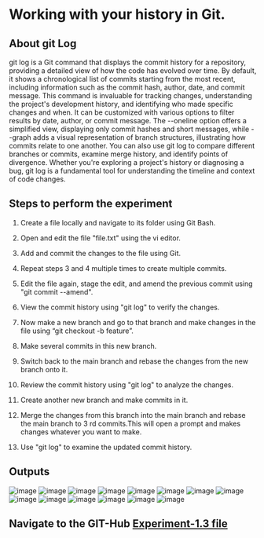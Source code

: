 # Working with your history in Git.
## About git Log
git log is a Git command that displays the commit history for a repository, providing a detailed view of how the code has evolved over time. By default, it shows a chronological list of commits starting from the most recent, including information such as the commit hash, author, date, and commit message. This command is invaluable for tracking changes, understanding the project's development history, and identifying who made specific changes and when. It can be customized with various options to filter results by date, author, or commit message. The --oneline option offers a simplified view, displaying only commit hashes and short messages, while --graph adds a visual representation of branch structures, illustrating how commits relate to one another. You can also use git log to compare different branches or commits, examine merge history, and identify points of divergence. Whether you're exploring a project's history or diagnosing a bug, git log is a fundamental tool for understanding the timeline and context of code changes.
## Steps to perform the experiment
1.	Create a file locally and navigate to its folder using Git Bash.
2.	Open and edit the file "file.txt" using the vi editor. 
3.	Add and commit the changes to the file using Git.
4.	Repeat steps 3 and 4 multiple times to create multiple commits.
  
5.	Edit the file again, stage the edit, and amend the previous commit using "git commit --amend".
      
6.	View the commit history using "git log" to verify the changes. 
7.	Now make a new branch and go to that branch and make changes in the file using “git checkout -b feature”. 
8.	Make several commits in this new branch.
9.	Switch back to the main branch and rebase the changes from the new branch onto it.
  
10.	Review the commit history using "git log" to analyze the changes. 
11.	Create another new branch and make commits in it.
 
 
12.	Merge the changes from this branch into the main branch and rebase the main branch to 3 rd commits.This will open a prompt and makes changes whatever you want to make.
 

13.	Use "git log" to examine the updated commit history.


 ## Outputs
![image](https://github.com/Sushantjha1236/Semster-4_Practicals/assets/113833084/189011e3-fed0-4a00-a452-b9dbb2a121da)
![image](https://github.com/Sushantjha1236/Semster-4_Practicals/assets/113833084/c992b49d-981c-4e73-88bd-66d5b2343b0d)
![image](https://github.com/Sushantjha1236/Semster-4_Practicals/assets/113833084/3f314676-be33-4fe1-b5df-96f23ebf9342)
![image](https://github.com/Sushantjha1236/Semster-4_Practicals/assets/113833084/e679cc78-2788-4ae9-b57f-b2ba1720e1d1)
![image](https://github.com/Sushantjha1236/Semster-4_Practicals/assets/113833084/6da1650a-5168-488e-9036-d2c391affd30)
![image](https://github.com/Sushantjha1236/Semster-4_Practicals/assets/113833084/f6dbeded-1a4c-4ae7-9159-2a895995c6fa)
![image](https://github.com/Sushantjha1236/Semster-4_Practicals/assets/113833084/8aa1ede6-9b71-4fff-be50-cb98d7835b4b)
![image](https://github.com/Sushantjha1236/Semster-4_Practicals/assets/113833084/e36e0daf-a85d-4ad7-9fb9-53de59f89aa2)
![image](https://github.com/Sushantjha1236/Semster-4_Practicals/assets/113833084/0f755056-ae31-42bf-9d80-2983def63eb9)
![image](https://github.com/Sushantjha1236/Semster-4_Practicals/assets/113833084/8fc2ae15-19e2-49a5-aeaa-0f977b93f906)
![image](https://github.com/Sushantjha1236/Semster-4_Practicals/assets/113833084/cf515257-7042-44cb-ba94-764dbbf314c7)
![image](https://github.com/Sushantjha1236/Semster-4_Practicals/assets/113833084/046fe571-e7ff-4a4a-ab64-f8f1240ec1a1)
![image](https://github.com/Sushantjha1236/Semster-4_Practicals/assets/113833084/03dbf3ef-318c-4413-918c-144b39e443d0)
![image](https://github.com/Sushantjha1236/Semster-4_Practicals/assets/113833084/69b84c14-7db4-48ab-b49b-6e81e63720ed)

## Navigate to the GIT-Hub [Experiment-1.3 file](https://github.com/Sushantjha1236/Semster-4_Practicals/blob/main/Git%20and%20Git-Hub/Git%26Git_Hub-Exp-3/Git_Experiment1.3.pdf)
